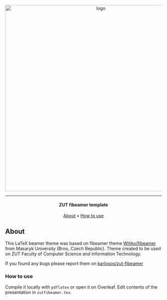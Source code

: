 <p align="center">
    <img src="https://i.imgur.com/RZbOXIR.gif" width="600px" alt="logo"/>
</p>

***

<h4 align="center">ZUT fibeamer template</h4>

<p align="center">
  <a href="#about">About</a> •
  <a href="#how-to-use">How to use</a>
</p>

## About

This LaTeX beamer theme was based on fibeamer theme [Witiko/fibeamer](https://github.com/Witiko/fibeamer) from Masaryk University (Brno, Czech Republic). Theme created to be used on ZUT Faculty of Computer Science and Information Technology. 

If you found any bugs please report them on [karlosos/zut-fibeamer](https://github.com/karlosos/zut-fibeamer/)

### How to use

Compile it locally with `pdflatex` or open it on Overleaf. Edit contents of the presentation in `zutfibeamer.tex`.
